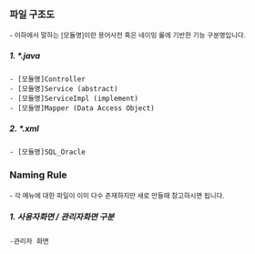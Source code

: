 ### 파일 구조도
<sub>- 이하에서 말하는 [모듈명]이란 용어사전 혹은 네이밍 룰에 기반한 기능 구분명입니다. </sub>
##### 1. \*.java
	- [모듈명]Controller
	- [모듈명]Service (abstract)
	- [모듈명]ServiceImpl (implement)
	- [모듈명]Mapper (Data Access Object)
##### 2. \*.xml
	- [모듈명]SQL_Oracle


### Naming Rule
<sub>- 각 메뉴에 대한 파일이 이미 다수 존재하지만 새로 만들때 참고하시면 됩니다.</sub>

##### 1. 사용자화면 / 관리자화면 구분
	-관리자 화면 
